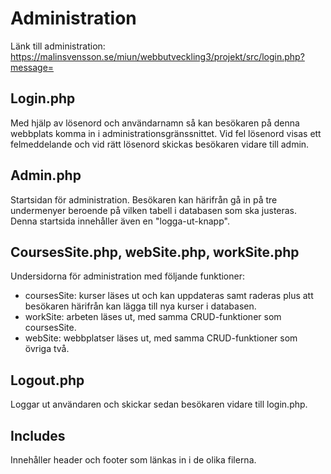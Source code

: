 # Administration 
Länk till administration: https://malinsvensson.se/miun/webbutveckling3/projekt/src/login.php?message=

## Login.php
Med hjälp av lösenord och användarnamn så kan besökaren på denna webbplats komma in i administrationsgränssnittet. 
Vid fel lösenord visas ett felmeddelande och vid rätt lösenord skickas besökaren vidare till admin.

## Admin.php
Startsidan för administration. 
Besökaren kan härifrån gå in på tre undermenyer beroende på vilken tabell i databasen som ska justeras. 
Denna startsida innehåller även en "logga-ut-knapp". 

## CoursesSite.php, webSite.php, workSite.php
Undersidorna för administration med följande funktioner: 
- coursesSite: kurser läses ut och kan uppdateras samt raderas plus att besökaren härifrån kan lägga till nya kurser i databasen. 
- workSite: arbeten läses ut, med samma CRUD-funktioner som coursesSite.
- webSite: webbplatser läses ut, med samma CRUD-funktioner som övriga två.

## Logout.php
Loggar ut användaren och skickar sedan besökaren vidare till login.php. 

## Includes 
Innehåller header och footer som länkas in i de olika filerna.

